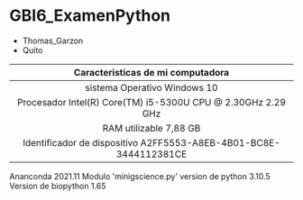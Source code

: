 # GBI6_ExamenPython
- Thomas_Garzon
- Quito

| Caracteristicas de mi computadora| 
| :---: |
| sistema Operativo  Windows 10 |
| Procesador Intel(R) Core(TM) i5-5300U CPU @ 2.30GHz   2.29 GHz | 
| RAM utilizable  7,88 GB |
| Identificador de dispositivo  A2FF5553-A8EB-4B01-BC8E-3444112381CE |

Ananconda 	2021.11
Modulo 'minigscience.py' version de python 3.10.5
Version de biopython 1.65
